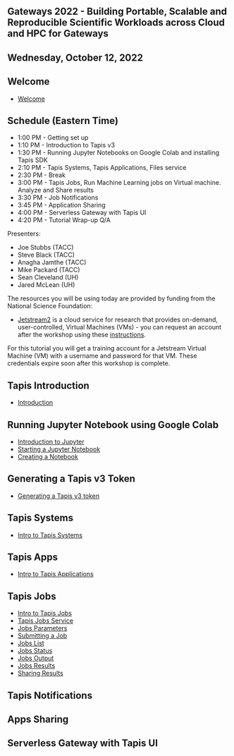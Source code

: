 ## Gateways 2022 - Building Portable, Scalable and Reproducible Scientific Workloads across Cloud and HPC for Gateways

## Wednesday, October 12, 2022

## Welcome

*   [Welcome](./welcome/intro.md)

## Schedule (Eastern Time)

*   1:00 PM - Getting set up
*   1:10 PM - Introduction to Tapis v3
*   1:30 PM - Running Jupyter Notebooks on Google Colab and installing Tapis SDK
*   2:10 PM - Tapis Systems, Tapis Applications, Files service
*   2:30 PM - Break
*   3:00 PM - Tapis Jobs, Run Machine Learning jobs on Virtual machine. Analyze and Share results
*   3:30 PM - Job Notifications
*   3:45 PM - Application Sharing
*   4:00 PM - Serverless Gateway with Tapis UI
*   4:20 PM - Tutorial Wrap-up Q/A

Presenters:

*   Joe Stubbs (TACC)
*   Steve Black (TACC)
*   Anagha Jamthe (TACC)
*   Mike Packard (TACC)
*   Sean Cleveland (UH)
*   Jared McLean (UH)

The resources you will be using today are provided by funding from the National Science Foundation:

*   [Jetstream2](https://jetstream-cloud.org/) is a cloud service for research that provides on-demand, user-controlled, Virtual Machines (VMs) - you can request an account after the workshop using these [instructions](https://iujetstream.atlassian.net/wiki/spaces/JWT/pages/76150553/Get+a+Jetstream+Trial+Access+account).

For this tutorial you will get a training account for a Jetstream Virtual Machine (VM) with a username and password for that VM. These credentials expire soon after this workshop is complete.

## Tapis Introduction

*   [Introduction](https://docs.google.com/presentation/d/1Jb3a43n4PJoihpK6X44aB0UC4XRWKbM8OKe-Xay-5F0/edit?usp=sharing)

## Running Jupyter Notebook using Google Colab

*   [Introduction to Jupyter](./block1/intro-to-jupyter.md)
*   [Starting a Jupyter Notebook](./block1/intro-to-jupyter.md#starting-up-your-jupyter-notebook-environment)
*   [Creating a Notebook](./block1/intro-to-jupyter.md#creating-a-notebook)

## Generating a Tapis v3 Token

*   [Generating a Tapis v3 token](./block1/tapis-v3-token.md#generating-a-v3-token)

## Tapis Systems

*   [Intro to Tapis Systems](./block3/tapis-systems.md)

## Tapis Apps

*   [Intro to Tapis Applications](./block4/apps.md)

## Tapis Jobs

*   [Intro to Tapis Jobs](./block4/jobs.md)
*   [Tapis Jobs Service](./block4/jobs.md#tapisaloe-jobs-service)
*   [Jobs Parameters](./block4/jobs.md#jobs-parameters)
*   [Submitting a Job](./block4/jobs.md#submitting-a-job)
*   [Jobs List](./block4/jobs.md#jobs-list)
*   [Jobs Status](./block4/jobs.md#jobs-status)
*   [Jobs Output](./block4/jobs.md#jobs-output)
*   [Jobs Results](./block4/jobs.md#jobs-results)
*   [Sharing Results](./block4/jobs.md#sharing-results)

## Tapis Notifications

## Apps Sharing

## Serverless Gateway with Tapis UI
